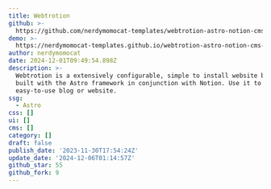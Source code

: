 ```yaml
---
title: Webtrotion
github: >-
  https://github.com/nerdymomocat-templates/webtrotion-astro-notion-cms-website-blog
demo: >-
  https://nerdymomocat-templates.github.io/webtrotion-astro-notion-cms-website-blog/
author: nerdymomocat
date: 2024-12-01T09:49:54.898Z
description: >-
  Webtrotion is a extensively configurable, simple to install website builder,
  built with the Astro framework in conjunction with Notion. Use it to create an
  easy-to-use blog or website.
ssg:
  - Astro
css: []
ui: []
cms: []
category: []
draft: false
publish_date: '2023-11-30T17:54:24Z'
update_date: '2024-12-06T01:14:57Z'
github_star: 55
github_fork: 9
---
```

